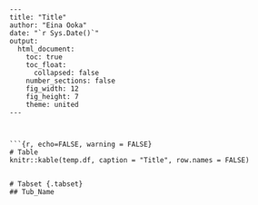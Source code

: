 ```
---
title: "Title"
author: "Eina Ooka"
date: "`r Sys.Date()`"
output: 
  html_document:
    toc: true
    toc_float:
      collapsed: false
    number_sections: false
    fig_width: 12
    fig_height: 7
    theme: united
---



```{r, echo=FALSE, warning = FALSE}
# Table
knitr::kable(temp.df, caption = "Title", row.names = FALSE)
```

```

# Tabset {.tabset}
## Tub_Name



